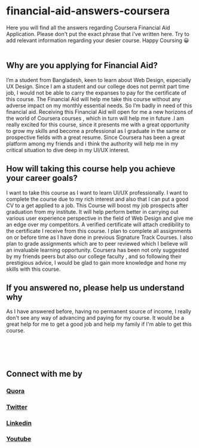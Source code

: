 # financial-aid-answers-coursera
Here you will find all the answers regarding Coursera Financial Aid Application. Please don't put the exact phrase that i've written here. Try to add relevant information regarding your desier course. Happy Coursing 😀
<br><br>
## Why are you applying for Financial Aid?
I’m a student from Bangladesh, keen to learn about Web Design, especially UX Design. Since I am a student and our college does not permit part time job, I would not be able to carry the expanses to pay for the certificate of this course. The Financial Aid will help me take this course without any adverse impact on my monthly essential needs. So I’m badly in need of this financial aid. Receiving this Financial Aid will open for me a new horizons of the world of Coursera courses , which in turn will help me in future .I am really excited for this course, since it presents me with a great opportunity to grow my skills and become a professional as I graduate in the same or prospective fields with a great resume. Since Coursera has been a great platform among my friends and i think the authority will help me in my critical situation to dive deep in my UI/UX interest.


## How will taking this course help you achieve your career goals?
I want to take this course as I want to learn UI/UX professionally. I want to complete the course due to my rich interest and also that I can put a good CV to a get applied to a job. This Course will boost my job prospects after graduation from my institute. It will help perform better in carrying out various user experience perspective in the field of Web Design and give me an edge over my competitors. A verified certificate will attach credibility to the certificate I receive from this course. I plan to complete all assignments on or before time as I have done in previous Signature Track Courses. I also plan to grade assignments which are to peer reviewed which I believe will an invaluable learning opportunity. Coursera has been not only suggested by my friends peers but also our college faculty , and so following their prestigious advice, I would be glad to gain more knowledge and hone my skills with this course.


## If you answered no, please help us understand why
As I have answered before, having no permanent source of income, I really don't see any way of advancing and paying for my course. It would be a great help for me to get a good job and help my family if I'm able to get this course.

<br><br><br>
## Connect with me by <br>
### <a href="https://https://www.quora.com/profile/Rahad-Arefin">Quora</a><br>
### <a href="https://https://twitter.com/rahadarefin">Twitter</a><br>
### <a href="https://www.linkedin.com/in/rahad-arefin">Linkedin</a><br>
### <a href="https://www.youtube.com/TechThrillBD">Youtube</a><br>
